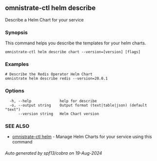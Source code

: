 ## omnistrate-ctl helm describe

Describe a Helm Chart for your service

### Synopsis

This command helps you describe the templates for your helm charts.

```
omnistrate-ctl helm describe chart --version=[version] [flags]
```

### Examples

```
# Describe the Redis Operator Helm Chart
omnistrate helm describe redis --version=20.0.1
```

### Options

```
  -h, --help             help for describe
  -o, --output string    Output format (text|table|json) (default "text")
      --version string   Helm Chart version
```

### SEE ALSO

* [omnistrate-ctl helm](omnistrate-ctl_helm.md)	 - Manage Helm Charts for your service using this command

###### Auto generated by spf13/cobra on 19-Aug-2024

